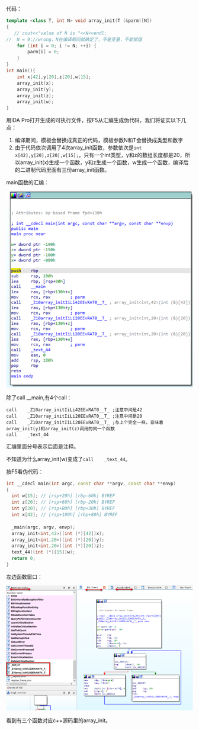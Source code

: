 代码：

```c++
template <class T, int N> void array_init(T (&parm)[N])
{
   // cout<<"value of N is "<<N<<endl;
//  N = 9;//wrong，N在编译期间就确定了，不是变量，不能赋值
    for (int i = 0; i != N; ++i) {
        parm[i] = 0;
    }
}
int main(){
	int x[42],y[20],z[20],w[15];
	array_init(x);
	array_init(y);
	array_init(z);
	array_init(w);
}
```

用IDA Pro打开生成的可执行文件，按F5从汇编生成伪代码，我们将证实以下几点：

1. 编译期间，模板会替换成真正的代码，模板参数N和T会替换成类型和数字
2. 由于代码依次调用了4次array_init函数，参数依次是`int x[42],y[20],z[20],w[15];`，只有一个int类型，y和z的数组长度都是20，所以array_init(x)生成一个函数，y和z生成一个函数，w生成一个函数，编译后的二进制代码里面有三份array_init函数。

main函数的汇编：

![image-20211110151847247](_img/image-20211110151847247.png)

除了call  __main,有4个call：

```assembly
call    _Z10array_initIiLi42EEvRAT0__T_ ;注意中间是42
call    _Z10array_initIiLi20EEvRAT0__T_ ;注意中间是20
call    _Z10array_initIiLi20EEvRAT0__T_ ;与上个完全一样，意味着array_init(y)和array_init(z)调用的同一个函数
call    _text_44
```

汇编里面分号表示后面是注释。

不知道为什么array_init(w)变成了`call    _text_44`。

按F5看伪代码：

```c++
int __cdecl main(int argc, const char **argv, const char **envp)
{
  int w[15]; // [rsp+20h] [rbp-60h] BYREF
  int z[20]; // [rsp+60h] [rbp-20h] BYREF
  int y[20]; // [rsp+B0h] [rbp+30h] BYREF
  int x[42]; // [rsp+100h] [rbp+80h] BYREF

  _main(argc, argv, envp);
  array_init<int,42>((int (*)[42])x);
  array_init<int,20>((int (*)[20])y);
  array_init<int,20>((int (*)[20])z);
  text_44((int (*)[15])w);
  return 0;
}
```

左边函数窗口：

![image-20211110153915743](_img/image-20211110153915743.png)

看到有三个函数对应c++源码里的array_init。